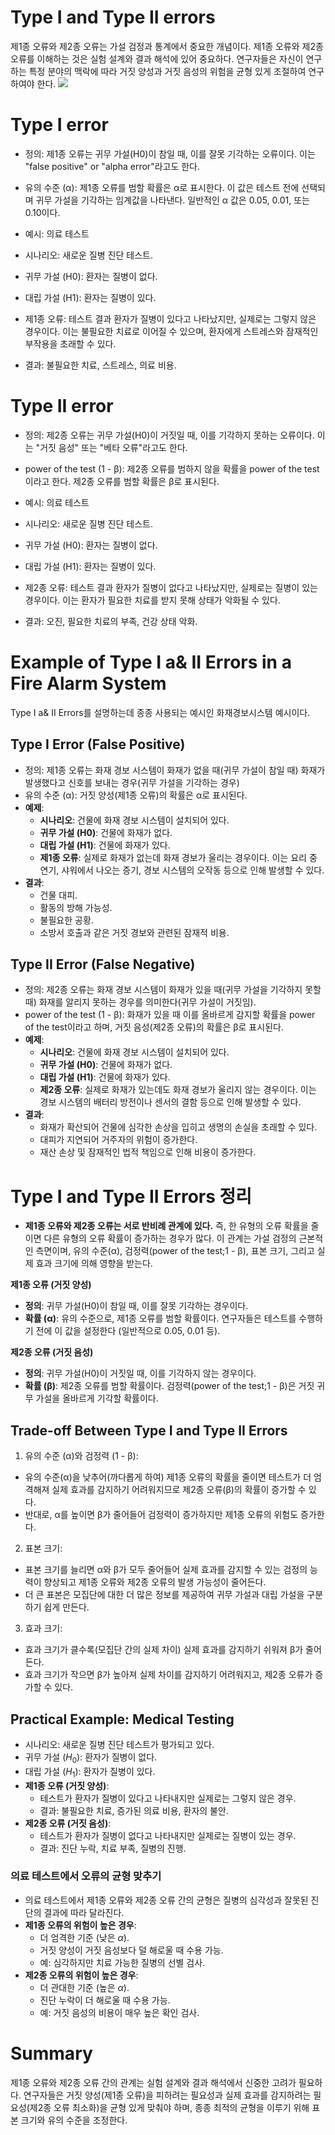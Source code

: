 # Type I and Type II errors

제1종 오류와 제2종 오류는 가설 검정과 통계에서 중요한 개념이다.
제1종 오류와 제2종 오류를 이해하는 것은 실험 설계와 결과 해석에 있어 중요하다.
연구자들은 자신이 연구하는 특정 분야의 맥락에 따라 거짓 양성과 거짓 음성의 위험을 균형 있게 조절하여 연구하여야 한다.
![](https://velog.velcdn.com/images/kms39273/post/962e6f98-2031-4ecc-95bf-702786959278/image.png)

# Type I error

-   정의: 제1종 오류는 귀무 가설(H0)이 참일 때, 이를 잘못 기각하는 오류이다. 이는 "false positive" or "alpha error"라고도 한다.

-   유의 수준 (α): 제1종 오류를 범할 확률은 α로 표시한다. 이 값은 테스트 전에 선택되며 귀무 가설을 기각하는 임계값을 나타낸다. 일반적인 α 값은 0.05, 0.01, 또는 0.10이다.

-   예시: 의료 테스트
-   시나리오: 새로운 질병 진단 테스트.
-   귀무 가설 (H0): 환자는 질병이 없다.
-   대립 가설 (H1): 환자는 질병이 있다.
-   제1종 오류: 테스트 결과 환자가 질병이 있다고 나타났지만, 실제로는 그렇지 않은 경우이다. 이는 불필요한 치료로 이어질 수 있으며, 환자에게 스트레스와 잠재적인 부작용을 초래할 수 있다.

-   결과: 불필요한 치료, 스트레스, 의료 비용.

# Type II error

-   정의: 제2종 오류는 귀무 가설(H0)이 거짓일 때, 이를 기각하지 못하는 오류이다. 이는 "거짓 음성" 또는 "베타 오류"라고도 한다.

-   power of the test (1 - β): 제2종 오류를 범하지 않을 확률을 power of the test이라고 한다. 제2종 오류를 범할 확률은 β로 표시된다.
-   예시: 의료 테스트
-   시나리오: 새로운 질병 진단 테스트.
-   귀무 가설 (H0): 환자는 질병이 없다.
-   대립 가설 (H1): 환자는 질병이 있다.
-   제2종 오류: 테스트 결과 환자가 질병이 없다고 나타났지만, 실제로는 질병이 있는 경우이다. 이는 환자가 필요한 치료를 받지 못해 상태가 악화될 수 있다.
-   결과: 오진, 필요한 치료의 부족, 건강 상태 악화.

# Example of Type I a& II Errors in a Fire Alarm System

Type I a& II Errors를 설명하는데 종종 사용되는 예시인 화재경보시스템 예시이다.

## Type I Error (False Positive)

-   정의: 제1종 오류는 화재 경보 시스템이 화재가 없을 때(귀무 가설이 참일 때) 화재가 발생했다고 신호를 보내는 경우(귀무 가설을 기각하는 경우)
-   유의 수준 (α): 거짓 양성(제1종 오류)의 확률은 α로 표시된다.
-   **예제**:
    -   **시나리오**: 건물에 화재 경보 시스템이 설치되어 있다.
    -   **귀무 가설 (H0)**: 건물에 화재가 없다.
    -   **대립 가설 (H1)**: 건물에 화재가 있다.
    -   **제1종 오류**: 실제로 화재가 없는데 화재 경보가 울리는 경우이다. 이는 요리 중 연기, 샤워에서 나오는 증기, 경보 시스템의 오작동 등으로 인해 발생할 수 있다.
-   **결과**:
    -   건물 대피.
    -   활동의 방해 가능성.
    -   불필요한 공황.
    -   소방서 호출과 같은 거짓 경보와 관련된 잠재적 비용.

## Type II Error (False Negative)

-   정의: 제2종 오류는 화재 경보 시스템이 화재가 있을 때(귀무 가설을 기각하지 못할 때) 화재를 알리지 못하는 경우를 의미한다(귀무 가설이 거짓임).
-   power of the test (1 - β): 화재가 있을 때 이를 올바르게 감지할 확률을 power of the test이라고 하며, 거짓 음성(제2종 오류)의 확률은 β로 표시된다.
-   **예제**:
    -   **시나리오**: 건물에 화재 경보 시스템이 설치되어 있다.
    -   **귀무 가설 (H0)**: 건물에 화재가 없다.
    -   **대립 가설 (H1)**: 건물에 화재가 있다.
    -   **제2종 오류**: 실제로 화재가 있는데도 화재 경보가 울리지 않는 경우이다. 이는 경보 시스템의 배터리 방전이나 센서의 결함 등으로 인해 발생할 수 있다.
-   **결과**:
    -   화재가 확산되어 건물에 심각한 손상을 입히고 생명의 손실을 초래할 수 있다.
    -   대피가 지연되어 거주자의 위험이 증가한다.
    -   재산 손상 및 잠재적인 법적 책임으로 인해 비용이 증가한다.

# Type I and Type II Errors 정리

-   **제1종 오류와 제2종 오류는 서로 반비례 관계에 있다.** 즉, 한 유형의 오류 확률을 줄이면 다른 유형의 오류 확률이 증가하는 경우가 많다. 이 관계는 가설 검정의 근본적인 측면이며, 유의 수준(α), 검정력(power of the test;1 - β), 표본 크기, 그리고 실제 효과 크기에 의해 영향을 받는다.

**제1종 오류 (거짓 양성)**

-   **정의**: 귀무 가설(H0)이 참일 때, 이를 잘못 기각하는 경우이다.
-   **확률 (α)**: 유의 수준으로, 제1종 오류를 범할 확률이다. 연구자들은 테스트를 수행하기 전에 이 값을 설정한다 (일반적으로 0.05, 0.01 등).

**제2종 오류 (거짓 음성)**

-   **정의**: 귀무 가설(H0)이 거짓일 때, 이를 기각하지 않는 경우이다.
-   **확률 (β)**: 제2종 오류를 범할 확률이다. 검정력(power of the test;1 - β)은 거짓 귀무 가설을 올바르게 기각할 확률이다.

## Trade-off Between Type I and Type II Errors

1. 유의 수준 (α)와 검정력 (1 - β):

-   유의 수준(α)을 낮추어(까다롭게 하여) 제1종 오류의 확률을 줄이면 테스트가 더 엄격해져 실제 효과를 감지하기 어려워지므로 제2종 오류(β)의 확률이 증가할 수 있다.
-   반대로, α를 높이면 β가 줄어들어 검정력이 증가하지만 제1종 오류의 위험도 증가한다.

2. 표본 크기:

-   표본 크기를 늘리면 α와 β가 모두 줄어들어 실제 효과를 감지할 수 있는 검정의 능력이 향상되고 제1종 오류와 제2종 오류의 발생 가능성이 줄어든다.
-   더 큰 표본은 모집단에 대한 더 많은 정보를 제공하여 귀무 가설과 대립 가설을 구분하기 쉽게 만든다.

3. 효과 크기:

-   효과 크기가 클수록(모집단 간의 실제 차이) 실제 효과를 감지하기 쉬워져 β가 줄어든다.
-   효과 크기가 작으면 β가 높아져 실제 차이를 감지하기 어려워지고, 제2종 오류가 증가할 수 있다.

## Practical Example: Medical Testing

-   시나리오: 새로운 질병 진단 테스트가 평가되고 있다.
-   귀무 가설 ($H_0$): 환자가 질병이 없다.
-   대립 가설 ($H_1$): 환자가 질병이 있다.
-   **제1종 오류 (거짓 양성)**:
    -   테스트가 환자가 질병이 있다고 나타내지만 실제로는 그렇지 않은 경우.
    -   결과: 불필요한 치료, 증가된 의료 비용, 환자의 불안.
-   **제2종 오류 (거짓 음성)**:
    -   테스트가 환자가 질병이 없다고 나타내지만 실제로는 질병이 있는 경우.
    -   결과: 진단 누락, 치료 부족, 질병의 진행.

### 의료 테스트에서 오류의 균형 맞추기

-   의료 테스트에서 제1종 오류와 제2종 오류 간의 균형은 질병의 심각성과 잘못된 진단의 결과에 따라 달라진다.
-   **제1종 오류의 위험이 높은 경우**:
    -   더 엄격한 기준 (낮은 $\alpha$).
    -   거짓 양성이 거짓 음성보다 덜 해로울 때 수용 가능.
    -   예: 심각하지만 치료 가능한 질병의 선별 검사.
-   **제2종 오류의 위험이 높은 경우**:
    -   더 관대한 기준 (높은 $\alpha$).
    -   진단 누락이 더 해로울 때 수용 가능.
    -   예: 거짓 음성의 비용이 매우 높은 확인 검사.

# Summary

제1종 오류와 제2종 오류 간의 관계는 실험 설계와 결과 해석에서 신중한 고려가 필요하다. 연구자들은 거짓 양성(제1종 오류)을 피하려는 필요성과 실제 효과를 감지하려는 필요성(제2종 오류 최소화)을 균형 있게 맞춰야 하며, 종종 최적의 균형을 이루기 위해 표본 크기와 유의 수준을 조정한다.
